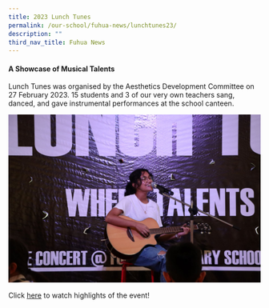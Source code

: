```yaml
---
title: 2023 Lunch Tunes
permalink: /our-school/fuhua-news/lunchtunes23/
description: ""
third_nav_title: Fuhua News
---
```

#### A Showcase of Musical Talents

Lunch Tunes was organised by the Aesthetics Development Committee on 27 February 2023. 15 students and 3 of our very own teachers sang, danced, and gave instrumental performances at the school canteen.

![](/images/IMG_0320.jpeg)

Click [here](https://drive.google.com/file/d/1iqqqzh3CibbPeMnAt-NkCfghDSu78Tfp/view?usp=sharing) to watch highlights of the event! 